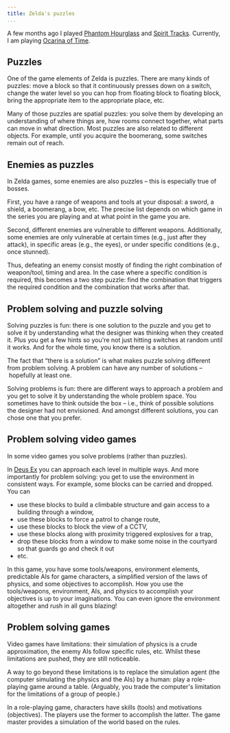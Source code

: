 ```yaml
---
title: Zelda's puzzles
...
```


A few months ago I played [Phantom Hourglass](https://en.wikipedia.org/wiki/The_Legend_of_Zelda:_Phantom_Hourglass) and [Spirit Tracks](https://en.wikipedia.org/wiki/The_Legend_of_Zelda:_Spirit_Tracks).
Currently, I am playing [Ocarina of Time](https://en.wikipedia.org/wiki/The_Legend_of_Zelda:_Ocarina_of_Time_3D).


## Puzzles

One of the game elements of Zelda is puzzles.
There are many kinds of puzzles:
move a block so that it continuously presses down on a switch,
change the water level so you can hop from floating block to floating block,
bring the appropriate item to the appropriate place,
etc.

Many of those puzzles are spatial puzzles: you solve them by developing an understanding of where things are, how rooms connect together, what parts can move in what direction.
Most puzzles are also related to different objects.
For example, until you acquire the boomerang, some switches remain out of reach.


## Enemies as puzzles

In Zelda games, some enemies are also puzzles – this is especially true of bosses.

First, you have a range of weapons and tools at your disposal: a sword, a shield, a boomerang, a bow, etc.
The precise list depends on which game in the series you are playing and at what point in the game you are.

Second, different enemies are vulnerable to different weapons.
Additionally, some enemies are only vulnerable at certain times (e.g., just after they attack), in specific areas (e.g., the eyes), or under specific conditions (e.g., once stunned).

Thus, defeating an enemy consist mostly of finding the right combination of weapon/tool, timing and area.
In the case where a specific condition is required, this becomes a two step puzzle: find the combination that triggers the required condition and the combination that works after that.


## Problem solving and puzzle solving

Solving puzzles is fun: there is one solution to the puzzle and you get to solve it by understanding what the designer was thinking when they created it.
Plus you get a few hints so you're not just hitting switches at random until it works.
And for the whole time, you know there is a solution.

The fact that “there is a solution” is what makes puzzle solving different from problem solving.
A problem can have any number of solutions – hopefully at least one.

Solving problems is fun: there are different ways to approach a problem and you get to solve it by understanding the whole problem space.
You sometimes have to think outside the box – i.e., think of possible solutions the designer had not envisioned.
And amongst different solutions, you can chose one that you prefer.


## Problem solving video games

In some video games you solve problems (rather than puzzles).

In [Deus Ex](https://en.wikipedia.org/wiki/Deus_Ex_%28video_game%29) you can approach each level in multiple ways.
And more importantly for problem solving: you get to use the environment in consistent ways.
For example, some blocks can be carried and dropped.
You can

- use these blocks to build a climbable structure and gain access to a building through a window,
- use these blocks to force a patrol to change route,
- use these blocks to block the view of a CCTV,
- use these blocks along with proximity triggered explosives for a trap,
- drop these blocks from a window to make some noise in the courtyard so that guards go and check it out
- etc.

In this game, you have some tools/weapons, environment elements, predictable AIs for game characters, a simplified version of the laws of physics, and some objectives to accomplish.
How you use the tools/weapons, environment, AIs, and physics to accomplish your objectives is up to your imaginations.
You can even ignore the environment altogether and rush in all guns blazing!


## Problem solving games

Video games have limitations: their simulation of physics is a crude approximation, the enemy AIs follow specific rules, etc.
Whilst these limitations are pushed, they are still noticeable.

A way to go beyond these limitations is to replace the simulation agent (the computer simulating the physics and the AIs) by a human: play a role-playing game around a table.
(Arguably, you trade the computer's limitation for the limitations of a group of people.)

In a role-playing game, characters have skills (tools) and motivations (objectives).
The players use the former to accomplish the latter.
The game master provides a simulation of the world based on the rules.

